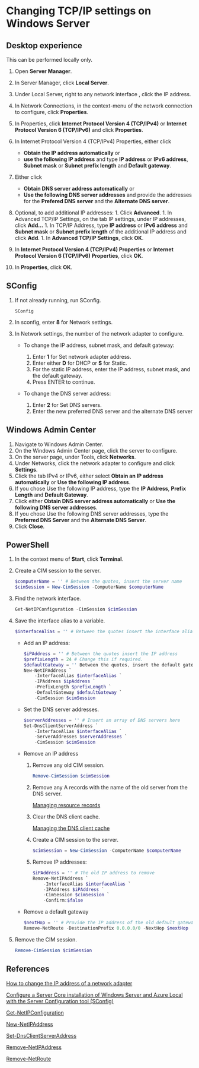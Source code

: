 # Changing TCP/IP settings on Windows Server

## Desktop experience

This can be performed locally only.

1. Open **Server Manager**.
1. In Server Manager, click **Local Server**.
1. Under Local Server, right to any network interface , click the IP address.
1. In Network Connections, in the context-menu of the network connection to configure, click **Properties**.
1. In Properties, click **Internet Protocol Version 4 (TCP/IPv4)** or **Internet Protocol Version 6 (TCP/IPv6)** and click **Properties**.
1. In Internet Protocol Version 4 (TCP/IPv4) Properties, either click

    * **Obtain the IP address automatically** or
    * **use the following IP address** and type **IP address** or **IPv6 address**, **Subnet mask** or **Subnet prefix length** and **Default gateway**.

1. Either click

    * **Obtain DNS server address automatically** or
    * **Use the following DNS server addresses** and provide the addresses for the **Prefered DNS server** and the **Alternate DNS server**.

1. Optional, to add additional IP addresses:
        1. Click **Advanced**.
        1. In Advanced TCP/IP Settings, on the tab IP settings, under IP addresses, click **Add...**
        1. In TCP/IP Address, type **IP address** or **IPv6 address** and **Subnet mask** or **Subnet prefix length** of the additional IP address and click **Add**.
        1. In **Advanced TCP/IP Settings**, click **OK**.

1. In **Internet Protocol Version 4 (TCP/IPv4) Properties** or **Internet Protocol Version 6 (TCP/IPv6) Properties**, click **OK**.
1. In **Properties**, click **OK**.

## SConfig

1. If not already running, run SConfig.

    ````shell
    SConfig
    ````

1. In sconfig, enter **8** for Network settings.
1. In Network settings, the number of the network adapter to configure.

    * To change the IP address, subnet mask, and default gateway:

        1. Enter **1** for Set network adapter address.
        1. Enter either **D** for DHCP or **S** for Static.
        1. For the static IP address, enter the IP address, subnet mask, and the default gateway.
        1. Press ENTER to continue.

    * To change the DNS server address:

        1. Enter **2** for Set DNS servers.
        1. Enter the new preferred DNS server and the alternate DNS server

## Windows Admin Center

1. Navigate to Windows Admin Center.
1. On the Windows Admin Center page, click the server to configure.
1. On the server page, under Tools, click **Networks**.
1. Under Networks, click the network adapter to configure and click **Settings**.
1. Click the tab IPv4 or IPv6, either select **Obtain an IP address automatically** or **Use the following IP address**.
1. If you chose Use the following IP address, type the **IP Address**, **Prefix Length** and **Default Gateway**.
1. Click either **Obtain DNS server address automatically** or **Use the following DNS server addresses**.
1. If you chose Use the following DNS server addresses, type the **Preferred DNS Server** and the **Alternate DNS Server**.
1. Click **Close**.

## PowerShell

1. In the context menu of **Start**, click **Terminal**.
1. Create a CIM session to the server.

    ````powershell
    $computerName = '' # Between the quotes, insert the server name
    $cimSession = New-CimSession -ComputerName $computerName
    ````

1. Find the network interface.

    ````powershell
    Get-NetIPConfiguration -CimSession $cimSession
    ````

1. Save the interface alias to a variable.

    ```powershell
    $interfaceAlias = '' # Between the quotes insert the interface alias
    ```

    * Add an IP address:

        ````powershell
        $iPAddress = '' # Between the quotes insert the IP address
        $prefixLength = 24 # Change this if required.
        $defaultGateway = '' Between the quotes, insert the default gateway
        New-NetIPAddress `
            -InterfaceAlias $interfaceAlias `
            -IPAddress $ipAddress `
            -PrefixLength $prefixLength `
            -DefaultGateway $defaultGateway `
            -CimSession $cimSession
        ````

    * Set the DNS server addresses.

        ````powershell
        $serverAddresses = '' # Insert an array of DNS servers here
        Set-DnsClientServerAddress `
            -InterfaceAlias $interfaceAlias `
            -ServerAddresses $serverAddresses `
            -CimSession $cimSession
        ````

    * Remove an IP address

        1. Remove any old CIM session.

            ````powershell
            Remove-CimSession $cimSession
            ````

        1. Remove any A records with the name of the old server from the DNS server.

            [Managing resource records](./Managing-resource-records.md)

        1. Clear the DNS client cache.

            [Managing the DNS client cache](./Managing-the-DNS-client-cache.md)

        1. Create a CIM session to the server.

            ````powershell
            $cimSession = New-CimSession -ComputerName $computerName
            ````

        1. Remove IP addresses:

            ````powershell
            $iPAddress = '' # The old IP address to remove
            Remove-NetIPAddress `
                -InterfaceAlias $interfaceAlias `
                -IPAddress $iPAddress `
                -CimSession $cimSession `
                -Confirm:$false
            ````

    * Remove a default gateway

        ```powershell
        $nextHop = '' # Provide the IP address of the old default gateway
        Remove-NetRoute -DestinationPrefix 0.0.0.0/0 -NextHop $nextHop
        ```

1. Remove the CIM session.

    ````powershell
    Remove-CimSession $cimSession
    ````

## References

[How to change the IP address of a network adapter](https://learn.microsoft.com/en-us/troubleshoot/windows-server/networking/change-ip-address-network-adapter)

[Configure a Server Core installation of Windows Server and Azure Local with the Server Configuration tool (SConfig)](https://learn.microsoft.com/en-us/windows-server/administration/server-core/server-core-sconfig)

[Get-NetIPConfiguration](https://learn.microsoft.com/en-us/powershell/module/nettcpip/get-netipconfiguration)

[New-NetIPAddress](https://learn.microsoft.com/en-us/powershell/module/nettcpip/New-NetIPAddress)

[Set-DnsClientServerAddress](https://learn.microsoft.com/en-us/powershell/module/dnsclient/set-dnsclientserveraddress)

[Remove-NetIPAddress](https://learn.microsoft.com/en-us/powershell/module/nettcpip/remove-netipaddress)

[Remove-NetRoute](https://learn.microsoft.com/en-us/powershell/module/nettcpip/remove-netroute)